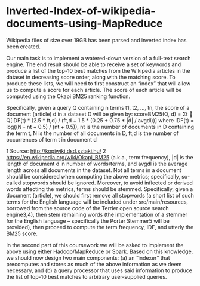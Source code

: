 # Inverted-Index-of-wikipedia-documents-using-MapReduce

Wikipedia files of size over 19GB has been parsed and inverted index has been created.

Our main task is to implement a watered-down version of a full-text search engine. The end result
should be able to receive a set of keywords and produce a list of the top-10 best matches from the
Wikipedia articles in the dataset in decreasing score order, along with the matching score. To
produce these lists, we will need to first construct an “index” that will allow us to compute a score
for each article. The score of each article will be computed using the Okapi BM25 ranking function.

Specifically, given a query Q containing n terms t1, t2, …, tn, the score of a document (article) d in a
dataset D will be given by:
scoreBM25(Q, d) = Σt  Q[IDF(t) * (2.5 * ft,d) / (ft,d + 1.5 * (0.25 + 0.75 * |d| / avgdl))]
where IDF(t) = log((N - nt + 0.5) / (nt + 0.5)), nt is the number of documents in D containing the term
t, N is the number of all documents in D, ft,d is the number of occurrences of term t in document d

1 Source: http://kopiwiki.dsd.sztaki.hu/
2 https://en.wikipedia.org/wiki/Okapi_BM25 
(a.k.a., term frequency), |d| is the length of document d in number of words/terms, and avgdl is the
average length across all documents in the dataset.
Not all terms in a document should be considered when computing the above metrics; specifically,
so-called stopwords should be ignored. Moreover, to avoid inflected or derived words affecting the
metrics, terms should be stemmed. Specifically, given a document (article), we should first remove
all stopwords (a short list of such terms for the English language will be included under
src/main/resources, borrowed from the source code of the Terrier open source search engine3,4),
then stem remaining words (the implementation of a stemmer for the English language – specifically
the Porter Stemmer5 will be provided), then proceed to compute the term frequency, IDF, and utterly the BM25 score.

In the second part of this coursework we will be asked to implement the above using either
Hadoop/MapReduce or Spark.  Based on this knowledge, we should now design two
main components: (a) an “indexer” that precomputes and stores as much of the above information
as we deem necessary, and (b) a query processor that uses said information to produce the list of
top-10 best matches to arbitrary user-supplied queries. 
